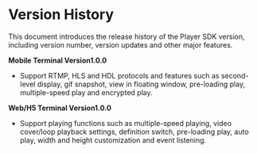 # Version History

This document introduces the release history of the Player SDK version, including version number, version updates and other major features.

**Mobile Terminal Version1.0.0**
* Support RTMP, HLS and HDL protocols and features such as second-level display, gif snapshot, view in floating window, pre-loading play, multiple-speed play and encrypted play.

**Web/H5 Terminal Version1.0.0**
* Support playing functions such as multiple-speed playing, video cover/loop playback settings, definition switch, pre-loading play, auto play, width and height customization and event listening.
